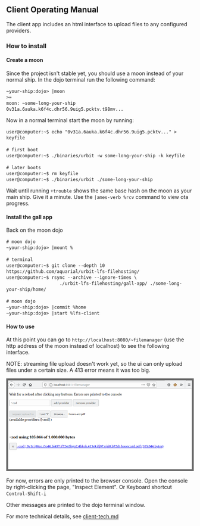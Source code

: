 ## Client Operating Manual

The client app includes an html interface to upload files to any configured providers.
### How to install


#### Create a moon

Since the project isn't stable yet, you should use a moon instead of your normal ship. In the dojo terminal run the following command:

```
~your-ship:dojo> |moon
>=
moon: ~some-long-your-ship
0v31a.6auka.k6f4c.dhr56.9uig5.pcktv.t98mv...
```

Now in a normal terminal start the moon by running:

```
user@computer:~$ echo "0v31a.6auka.k6f4c.dhr56.9uig5.pcktv..." > keyfile

# first boot
user@computer:~$ ./binaries/urbit -w some-long-your-ship -k keyfile

# later boots
user@computer:~$ rm keyfile
user@computer:~$ ./binaries/urbit ./some-long-your-ship
```

Wait until running `+trouble` shows the same base hash on the moon as your main ship. Give it a minute. Use the `|ames-verb %rcv` command to view ota progress.

#### Install the gall app

Back on the moon dojo
```
# moon dojo
~your-ship:dojo> |mount %

# terminal 
user@computer:~$ git clone --depth 10 https://github.com/aquarial/urbit-lfs-filehosting/
user@computer:~$ rsync --archive --ignore-times \
                    ./urbit-lfs-filehosting/gall-app/ ./some-long-your-ship/home/

# moon dojo
~your-ship:dojo> |commit %home
~your-ship:dojo> |start %lfs-client
```

#### How to use

At this point you can go to `http://localhost:8080/~filemanager` (use the http address of the moon instead of localhost) to see the following interface.

NOTE: streaming file upload doesn't work yet, so the ui can only upload files under a certain size. A 413 error means it was too big.

![demo ui](./interface.png)

For now, errors are only printed to the browser console. Open the console by right-clicking the page, "Inspect Element". Or Keyboard shortcut `Control-Shift-i`

Other messages are printed to the dojo terminal window.


For more technical details, see [client-tech.md](./client-tech.md)

